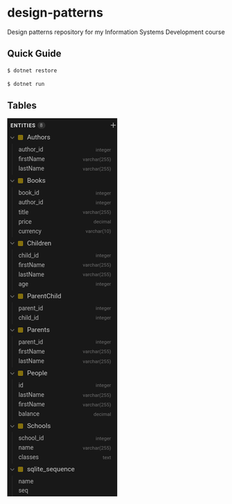 # design-patterns
Design patterns repository for my Information Systems Development course

## Quick Guide

```sh
$ dotnet restore
```

```sh
$ dotnet run
```

## Tables
![tables](tables.png)
